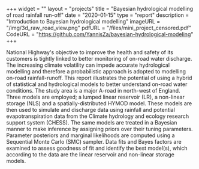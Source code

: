 +++
widget = ""
layout = "projects"
title = "Bayesian hydrological modelling of road rainfall run-off"
date = "2020-01-15"
type = "report"
description = "Introduction to Bayesian hydrological modelling"
imageURL = "/img/3d_raw_road_view.png"
pdfURL = "/files/mini_project_censored.pdf"
CodeURL = "https://github.com/YannisZa/bayesian-hydrological-modeling"
+++


National Highway's objective to improve the health and safety of its customers is tightly linked to better monitoring of on-road water discharge. The increasing climate volatility can impede accurate hydrological modelling and therefore a probabilistic approach is adopted to modelling on-road rainfall-runoff. This report illustrates the potential of using a hybrid of statistical and hydrological models to better understand on-road water conditions. The study area is a major A-road in north-west of England. Three models are employed; a lumped linear reservoir (LR), a non-linear storage (NLS) and a spatially-distributed HYMOD model. These models are then used to simulate and discharge data using rainfall and potential evapotranspiration data from the Climate hydrology and ecology research support system (CHESS). The same models are treated in a Bayesian manner to make inference by assigning priors over their tuning parameters. Parameter posteriors and marginal likelihoods are computed using a Sequential Monte Carlo (SMC) sampler. Data fits and Bayes factors are examined to assess goodness of fit and identify the best model(s), which according to the data are the linear reservoir and non-linear storage models.